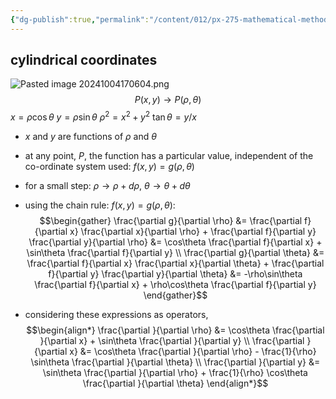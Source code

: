 ```yaml
---
{"dg-publish":true,"permalink":"/content/012/px-275-mathematical-methods/a-differentiation/2-advanced-a3-a4-and-a5/px-275-a3c-change-of-variables-and-coordinate-system/","noteIcon":"1","created":"2024-11-25T10:50:32.000+00:00","updated":"2024-11-26T10:04:07.044+00:00"}
---
```


## cylindrical coordinates
![Pasted image 20241004170604.png](/img/user/pics/Pasted%20image%2020241004170604.png)
$$P(x,y) \to P(\rho,\theta)$$
	$x=\rho\cos\theta$ 
	$y=\rho\sin\theta$ 
	$\rho^{2}=x^{2}+y^{2}$ 
	$\tan\theta=y/x$

- $x$ and $y$ are functions of $\rho$ and $\theta$

- at any point, $P$, the function has a particular value, independent of the co-ordinate system used: $f(x,y)=g(\rho,\theta)$
- for a small step: $\rho\to\rho+d\rho$, $\theta\to\theta+d\theta$ 
- using the chain rule: $f(x,y)=g(\rho,\theta):$ 
$$\begin{gather}
	\frac{\partial g}{\partial \rho} &= \frac{\partial f}{\partial x} \frac{\partial x}{\partial \rho} + \frac{\partial f}{\partial y} \frac{\partial y}{\partial \rho} &= \cos\theta \frac{\partial f}{\partial x} + \sin\theta \frac{\partial f}{\partial y} \\
	\frac{\partial g}{\partial \theta} &= \frac{\partial f}{\partial x} \frac{\partial x}{\partial \theta} + \frac{\partial f}{\partial y} \frac{\partial y}{\partial \theta} &= -\rho\sin\theta \frac{\partial f}{\partial x} + \rho\cos\theta \frac{\partial f}{\partial y}
\end{gather}$$
- considering these expressions as operators, 
$$\begin{align*}
	\frac{\partial }{\partial \rho} &= \cos\theta \frac{\partial }{\partial x} + \sin\theta \frac{\partial }{\partial y} \\
	\frac{\partial }{\partial x} &= \cos\theta \frac{\partial }{\partial \rho}  - \frac{1}{\rho} \sin\theta \frac{\partial }{\partial \theta} \\
	\frac{\partial }{\partial y} &= \sin\theta \frac{\partial }{\partial \rho}  + \frac{1}{\rho} \cos\theta \frac{\partial }{\partial \theta}
\end{align*}$$
